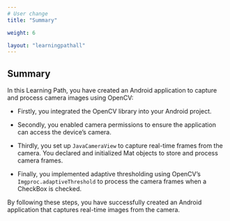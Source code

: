 ```yaml
---
# User change
title: "Summary"

weight: 6

layout: "learningpathall"
---
```

## Summary ##

In this Learning Path, you have created an Android application to capture and process camera images using OpenCV:

* Firstly, you integrated the OpenCV library into your Android project. 

* Secondly, you enabled camera permissions to ensure the application can access the device’s camera. 

* Thirdly, you set up `JavaCameraView` to capture real-time frames from the camera. You declared and initialized Mat objects to store and process camera frames. 

* Finally, you implemented adaptive thresholding using OpenCV’s `Imgproc.adaptiveThreshold` to process the camera frames when a CheckBox is checked.

By following these steps, you have successfully created an Android application that captures real-time images from the camera.

